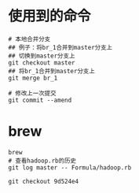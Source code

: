 # 使用到的命令
```shell
# 本地合并分支
## 例子：将br_1合并到master分支上
## 切换到master分支上
git checkout master
## 将br_1合并到master分支上
git merge br_1

# 修改上一次提交
git commit --amend
```

# brew
```shell
brew 
# 查看hadoop.rb的历史
git log master -- Formula/hadoop.rb

git checkout 9d524e4

```